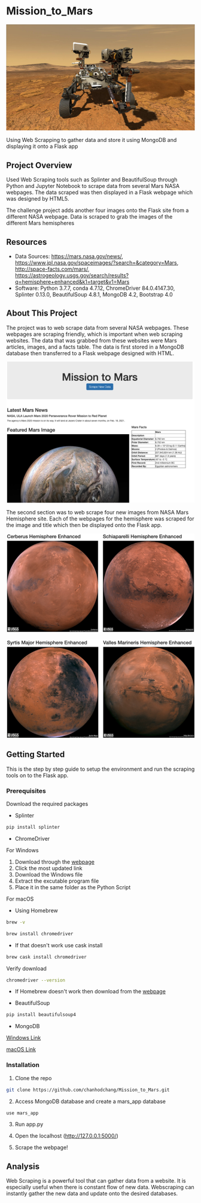 # Mission_to_Mars
![Mars Rover](Images/rover.jpg)

Using Web Scrapping to gather data and store it using MongoDB and displaying it onto a Flask app

## Project Overview
Used Web Scraping tools such as Splinter and BeautifulSoup through Python and Jupyter Notebook to scrape data from several Mars NASA webpages. The data scraped was then displayed in a Flask webpage which was designed by HTML5. 

The challenge project adds another four images onto the Flask site from a different NASA webpage. Data is scraped to grab the images of the different Mars hemispheres

## Resources
- Data Sources: https://mars.nasa.gov/news/, https://www.jpl.nasa.gov/spaceimages/?search=&category=Mars, http://space-facts.com/mars/, https://astrogeology.usgs.gov/search/results?q=hemisphere+enhanced&k1=target&v1=Mars
- Software: Python 3.7.7, conda 4.7.12, ChromeDriver 84.0.4147.30, Splinter 0.13.0, BeautifulSoup 4.8.1, MongoDB 4.2, Bootstrap 4.0

## About This Project 

The project was to web scrape data from several NASA webpages. These webpages are scraping friendly, which is important when web scraping websites. The data that was grabbed from these websites were Mars articles, images, and a facts table. The data is first stored in a MongoDB database then transferred to a Flask webpage designed with HTML. 

![Mars Webpage](Images/marswebpage.png)

The second section was to web scrape four new images from NASA Mars Hemisphere site. Each of the webpages for the hemisphere was scraped for the image and title which then be displayed onto the Flask app.

![Mars Hemispheres 1](Images/marshemispheres1.png)

![Mars Hemispheres 2](Images/marshemispheres2.png)

## Getting Started

This is the step by step guide to setup the environment and run the scraping tools on to the Flask app.

### Prerequisites

Download the required packages

* Splinter
```sh
pip install splinter
```

* ChromeDriver

For Windows
1. Download through the [webpage](https://sites.google.com/a/chromium.org/chromedriver/downloads)
2. Click the most updated link
3. Download the Windows file
4. Extract the excutable program file
5. Place it in the same folder as the Python Script

For macOS
* Using Homebrew
```sh
brew -v
```
```sh
brew install chromedriver
```
* If that doesn't work use cask install
```sh
brew cask install chromedriver
```
Verify download
```sh
chromedriver --version
```
* If Homebrew doesn't work then download from the [webpage](https://sites.google.com/a/chromium.org/chromedriver/downloads)

* BeautifulSoup
```sh
pip install beautifulsoup4
```

* MongoDB

[Windows Link](https://docs.mongodb.com/manual/tutorial/install-mongodb-on-windows/)

[macOS Link](https://docs.mongodb.com/manual/tutorial/install-mongodb-on-os-x/)

### Installation
1. Clone the repo
```sh
git clone https://github.com/chanhodchang/Mission_to_Mars.git
```
2. Access MongoDB database and create a mars_app database
```sh
use mars_app
```

3. Run app.py

4. Open the localhost (http://127.0.0.1:5000/)

5. Scrape the webpage!

## Analysis

Web Scraping is a powerful tool that can gather data from a website. It is especially useful when there is constant flow of new data. Webscraping can instantly gather the new data and update onto the desired databases. 